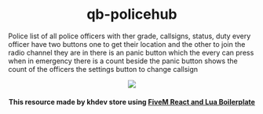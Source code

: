 <h1 align="center">qb-policehub</h1>
<p>Police list of all police officers with ther grade, callsigns, status, duty every officer have two buttons one to get their location and the other to join the radio channel they are in there is an panic button which the every can press when in  emergency
there is a count beside the panic button shows the count of the officers the settings button to change callsign</p>
<div align="center">
    <img href="https://khdev.store/" src="https://cdn.discordapp.com/attachments/1045818735484747826/1100154402523861113/POST2.png"/>
</div>

<h4 align="center">This resource made by khdev store using <a href="https://github.com/project-error/fivem-react-boilerplate-lua">FiveM React and Lua Boilerplate</a></h4>
